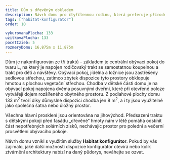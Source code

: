 ```yaml
---
title: Dům s dřevěným obkladem
description: Návrh domu pro čtyřčlennou rodinu, která preferuje přírodní materiály. Architektura vychází z možností Habitat konfigurátoru – dům je složen z tradiční hmoty se sedlovou střechou a moderního křídla s plochou vegetační střechou. Tyto hmoty jsou odlišeny ztvárněním fasády – velkoplošný dřevěný obklad nebo bílá omítka s jemnou liniovou strukturou. Terasa je krytá bioklimatickou pergolou, která zároveň chrání dům před letním přehříváním.
tags: ["habitat-konfigurator"]
order: 10

vykurovanaPlocha: 133
uzitkovaPlocha: 133
pocetIzieb: 5
rozmeryDomu: 16,875m x 11,875m
---
```



Dům je nakonfigurován ze tří traktů – základem je centrální obývací pokoj do tvaru L, na který je napojen rodičovský trakt se samostatnou koupelnou a trakt pro děti a návštěvy. Obývací pokoj, jídelna a ložnice jsou zastřešeny sedlovou střechou, zatímco zbytek dispozice tyto prostory obklopuje hmotou s plochou vegetační střechou. Chodba v dětské části domu je na obývací pokoj napojena dvěma posuvnými dveřmi, které při otevřené poloze vytvářejí dojem rozšířeného obytného prostoru. Z podlahové plochy domu 133 m<sup>2</sup> tvoří díky důmyslné dispozici chodba jen 8 m<sup>2</sup>, a i ty jsou využitelné jako společná šatna nebo úložný prostor.

Všechna hlavní prosklení jsou orientována na jihovýchod. Předsazení traktu s dětskými pokoji před fasádu „dřevěné“ hmoty nám v létě pomáhá odstínit část nepotřebných solárních zisků, nechávajíc prostor pro polední a večerní prosvětlení obývacího pokoje.

Návrh domu vznikl s využitím služby <strong>Habitat konfigurátor</strong>. Pokud by vás zajímalo, jaké další možnosti dispozice konfigurátor otevírá nebo kolik ztvárnění architektury nabízí na daný půdorys, neváhejte se ozvat.